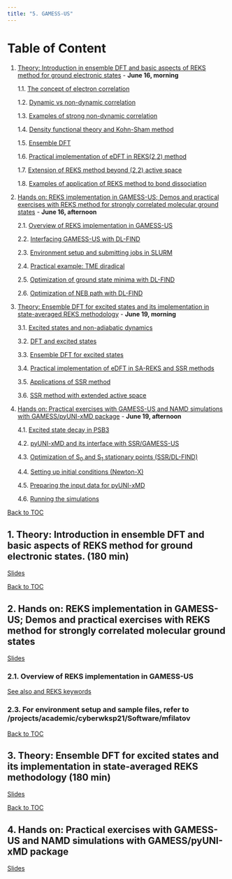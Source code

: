 ```yaml
---
title: "5. GAMESS-US"
---
```


<a name="toc"></a>
# Table of Content
1. [Theory: Introduction in ensemble DFT and basic aspects of REKS method for ground electronic states](#1) - **June 16, morning**

    1.1. [The concept of electron correlation](#1.1)

    1.2. [Dynamic vs non-dynamic correlation](#1.2)

    1.3. [Examples of strong non-dynamic correlation](#1.3)

    1.4. [Density functional theory and Kohn-Sham method](#1.4)

    1.5. [Ensemble DFT](#1.5)

    1.6. [Practical implementation of eDFT in REKS(2,2) method](#1.6)

    1.7. [Extension of REKS method beyond (2,2) active space](#1.7)

    1.8. [Examples of application of REKS method to bond dissociation](#1.8)

2. [Hands on: REKS implementation in GAMESS-US; Demos and practical exercises with REKS method for strongly correlated molecular ground states](#2) -  **June 16, afternoon**

    2.1. [Overview of REKS implementation in GAMESS-US](#2.1)

    2.2. [Interfacing GAMESS-US with DL-FIND](#2.2)

    2.3. [Environment setup and submitting jobs in SLURM](#2.3)

    2.4. [Practical example: TME diradical](#2.4)

    2.5. [Optimization of ground state minima with DL-FIND](#2.5)

    2.6. [Optimization of NEB path with DL-FIND](#2.6)

3. [Theory: Ensemble DFT for excited states and its implementation in state-averaged REKS methodology](#3) - **June 19, morning**

    3.1. [Excited states and non-adiabatic dynamics](#3.1)

    3.2. [DFT and excited states](#3.2)

    3.3. [Ensemble DFT for excited states](#3.3)

    3.4. [Practical implementation of eDFT in SA-REKS and SSR methods](#3.4)

    3.5. [Applications of SSR method](#3.5)

    3.6. [SSR method with extended active space](#3.6)

4. [Hands on: Practical exercises with GAMESS-US and NAMD simulations with GAMESS/pyUNI-xMD package](#4) - **June 19, afternoon**

    4.1. [Excited state decay in PSB3](#4.1)

    4.2. [pyUNI-xMD and its interface with SSR/GAMESS-US](#4.2)

    4.3. [Optimization of S<sub>0</sub> and S<sub>1</sub> stationary points (SSR/DL-FIND)](#4.3)

    4.4. [Setting up initial conditions (Newton-X)](#4.4)

    4.5. [Preparing the input data for pyUNI-xMD](#4.5)

    4.6. [Running the simulations](#4.6)


<a name="1"></a>[Back to TOC](#toc)
## 1. Theory: Introduction in ensemble DFT and basic aspects of REKS method for ground electronic states. (180 min)

[Slides](../files/Michael_Filatov/REKS-June16.pdf)


<a name="2"></a>[Back to TOC](#toc)
## 2.  Hands on: REKS implementation in GAMESS-US; Demos and practical exercises with REKS method for strongly correlated molecular ground states

[Slides](../files/Michael_Filatov/HandsOn.pdf)

<a name="2.1"></a>
### 2.1. Overview of REKS implementation in GAMESS-US
[See also](../files/Michael_Filatov/note_about_reks.pdf)[ and ](../files/Michael_Filatov/reks_gamess_synopsis.pdf)
[REKS keywords](../files/Michael_Filatov/reks_gamess_input.txt)

<a name="2.3"></a>
### 2.3. For environment setup and sample files, refer to /projects/academic/cyberwksp21/Software/mfilatov


<a name="3"></a>[Back to TOC](#toc)
## 3.  Theory: Ensemble DFT for excited states and its implementation in state-averaged REKS methodology (180 min)

[Slides](../files/Michael_Filatov/REKS-June19.pdf)


<a name="4"></a>[Back to TOC](#toc)
## 4.  Hands on: Practical exercises with GAMESS-US and NAMD simulations with GAMESS/pyUNI-xMD package

[Slides](../files/Michael_Filatov/HandsOn.pdf)

